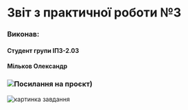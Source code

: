 # Звіт з практичної роботи №3

### Виконав:
#### Студент групи ІПЗ-2.03
#### Мільков Олександр

### ![Посилання на проєкт](https://www.figma.com/design/EmY29LExeBtgtgsyuoMWTX/%D0%BF%D1%80%D0%B0%D0%BA%D1%82%D0%B8%D1%87%D0%BD%D1%96?node-id=51-2))

![картинка завдання](images/screen.png)
